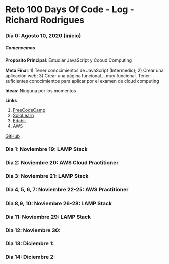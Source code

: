 # Reto 100 Days Of Code - Log - Richard Rodrigues

### Día 0: Agosto 10, 2020 (inicio)
##### Comencemos

**Proposito Principal**: Estudiar JavaScript y Ccoud Computing

**Meta Final**: 1) Tener conocimientos de JavaScript (Intermedio); 2) Crear una aplicación web; 3) Crear una página funcional... muy funcional.
Tener suficientes conocimientos para aplicar por el examen de cloud computing

**Ideas:** Ninguna por los momentos

**Links**
1. [FreeCodeCamp](https://www.freecodecamp.org/)
2. [SoloLearn](https://www.sololearn.com/)
3. [Edabit](https://edabit.com/challenges)
3. AWS 

[GitHub](https://github.com/rich1n/100-days-rich1n)


### Dia 1: Noviembre 19: LAMP Stack

### Dia 2: Noviembre 20: AWS Cloud Practitioner

### Dia 3: Noviembre 21: LAMP Stack

### Dia 4, 5, 6, 7: Noviembre 22-25: AWS Practitioner

### Dia 8,9, 10: Noviembre 26-28: LAMP Stack

### Dia 11: Noviembre 29: LAMP Stack

### Dia 12: Noviembre 30:

### Dia 13: Diciembre 1: 

### Dia 14: Diciembre 2: 

